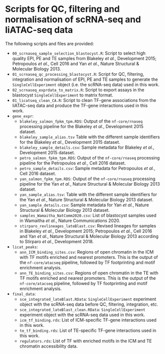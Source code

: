 # Scripts for QC, filtering and normalisation of scRNA-seq and liATAC-seq data

The following scripts and files are provided:

- `00_scrnaseq_sample_selection_blastocyst.R`: Script to select high quality EPI, PE and TE samples from Blakeley *et al.*, Development 2015; Petropoulos *et al.*, Cell 2016 and Yan *et al.*, Nature Structural & Molecular Biology 2013.
- `01_scrnaseq_qc_processing_blastocyst.R`: Script for QC, filtering, integration and normalisation of EPI, PE and TE samples to generate the `SingleCellExperiment` object (i.e. the scRNA-seq data) used in this work.
- `02_scrnaseq_exprdata_to_matrix.R`: Script to export assays in the blastocyst `SingleCellExperiment` to matrix format.
- `01_licatseq_clean_CA.R`: Script to clean TF-gene associations from the liATAC-seq data and produce the TF-gene interactions used in this work.
- `gene_expr`:
    - `blakeley_salmon_fpkm_tpm.RDS`: Output of the `nf-core/rnaseq` processing pipeline for the Blakeley *et al.*, Development 2015 dataset.
    - `blakeley_sample_alias.tsv` Table with the different sample identifiers for the Blakeley *et al.*, Development 2015 dataset.
    - `blakeley_sample_details.csv`: Sample metadata for Blakeley *et al.*, Development 2015 dataset.
    - `petro_salmon_fpkm_tpm.RDS`: Output of the `nf-core/rnaseq` processing pipeline for the Petropoulos *et al.*, Cell 2016 dataset.
    - `petro_sample_details.csv`: Sample metadata for Petropoulos *et al.*, Cell 2016 dataset.
    - `yan_salmon_fpkm_tpm.RDS`: Output of the `nf-core/rnaseq` processing pipeline for the Yan *et al.*, Nature Structural & Molecular Biology 2013 dataset.
    - `yan_sample_alias.tsv`: Table with the different sample identifiers for the Yan *et al.*, Nature Structural & Molecular Biology 2013 dataset.
    - `yan_sample_details.csv`: Sample metadata for Yan *et al.*, Nature Structural & Molecular Biology 2013 dataset.
    - `samples_Wamaitha_NatComm2020.csv`: List of blastocyst samples used in Wamaitha *et al.*, Nature Communications 2020.
    - `stirparo_revlineages_lateBlast.csv`: Revised lineages for samples in Blakeley *et al.*, Development 2015; Petropoulos *et al.*, Cell 2016 and Yan *et al.*, Nature Structural & Molecular Biology 2013 according to Stirparo *et al.*, Development 2018.
- `licat_peaks`:
    - `ann_ICM_binding_sites.csv`: Regions of open chromatin in the ICM with TF motifs enriched and nearest promoters. This is the output of the `nf-core/atacseq` pipeline, followed by TF footprinting and motif enrichment analysis.
    - `ann_TE_binding_sites.csv`: Regions of open chromatin in the TE with TF motifs enriched and nearest promoters. This is the output of the `nf-core/atacseq` pipeline, followed by TF footprinting and motif enrichment analysis.
- `final_data`:
    - `sce_integrated_lateBlast.RData`: `SingleCellExperiment` experiment object with the scRNA-seq data before QC, filtering, integration, etc.
    - `sce_integrated_lateBlast_clean.RData`: `SingleCellExperiment` experiment object with the scRNA-seq data used in this work.
   - `icm_tf_binding.rds`: List of ICM-specific TF-gene interactions used in this work.
   - `te_tf_binding.rds`: List of TE-specific TF-gene interactions used in this work.
   - `regulators.rds`: List of TF with enriched motifs in the ICM and TE chromatin accessibility data. 